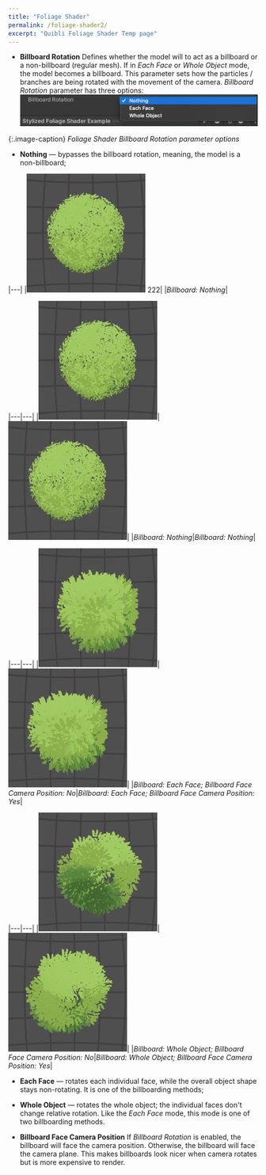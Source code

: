 ```yaml
---
title: "Foliage Shader"
permalink: /foliage-shader2/
excerpt: "Quibli Foliage Shader Temp page"
---
```



- **Billboard Rotation** Defines whether the model will to act as a billboard or a non-billboard (regular mesh). If in _Each Face_ or _Whole Object_ mode, the model becomes a billboard. This parameter sets how the particles / branches are being rotated with the movement of the camera. _Billboard Rotation_ parameter has three options:  
![Foliage Shader Billboard Rotation parameter options](../assets/images/manual_images/quibli_foliage_shader_billboard_rotation_options.png)

{:.image-caption}
*Foliage Shader Billboard Rotation parameter options*
  * **Nothing** — bypasses the billboard rotation, meaning, the model is a non-billboard;  


|---|
|![](../assets/images/manual_images/billboard_nothing.gif)  222|
|*Billboard: Nothing*|

|---|---|
|![](../assets/images/manual_images/billboard_nothing.gif)|![](../assets/images/manual_images/billboard_nothing.gif)|
|*Billboard: Nothing*|*Billboard: Nothing*|


|---|---|
|![](../assets/images/manual_images/billboard_each_face_bfcp_no.gif)|![](../assets/images/manual_images/billboard_each_face_bfcp_yes.gif)|
|*Billboard: Each Face; Billboard Face Camera Position: No*|*Billboard: Each Face; Billboard Face Camera Position: Yes*|


|---|---|
|![](../assets/images/manual_images/billboard_whole_object_bfcp_no.gif)|![](../assets/images/manual_images/billboard_whole_object_bfcp_yes.gif)|
|*Billboard: Whole Object; Billboard Face Camera Position: No*|*Billboard: Whole Object; Billboard Face Camera Position: Yes*|





  * **Each Face** — rotates each individual face, while the overall object shape stays non-rotating. It is one of the billboarding methods;  


  * **Whole Object** — rotates the whole object; the individual faces don't change relative rotation. Like the _Each Face_ mode, this mode is one of two billboarding methods.  


- **Billboard Face Camera Position** If _Billboard Rotation_ is enabled, the billboard will face the camera position. Otherwise, the billboard will face the camera plane. This makes billboards look nicer when camera rotates but is more expensive to render.
